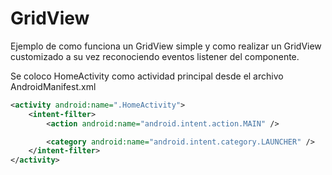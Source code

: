 # GridView
Ejemplo de como funciona un GridView simple y como realizar un GridView customizado a su vez reconociendo eventos listener del componente.

Se coloco HomeActivity como actividad principal desde el archivo AndroidManifest.xml
```xml
<activity android:name=".HomeActivity">
    <intent-filter>
        <action android:name="android.intent.action.MAIN" />

        <category android:name="android.intent.category.LAUNCHER" />
    </intent-filter>
</activity>
```
